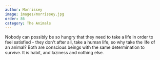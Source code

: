 ```yaml
---
author: Morrissey
image: images/morrissey.jpg
order: 86
category: The Animals
---
```


Nobody can possibly be so hungry that they need to take a life in order to feel satisfied - they don't after all, take a human life, so why take the life of an animal? Both are conscious beings with the same determination to survive. It is habit, and laziness and nothing else.
